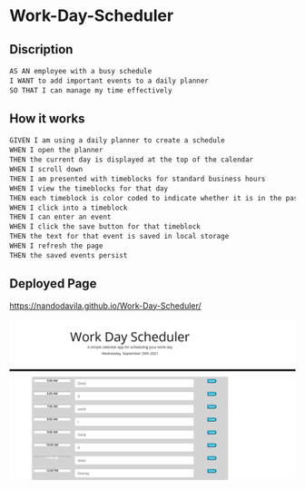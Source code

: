 # Work-Day-Scheduler

## Discription 

```md
AS AN employee with a busy schedule
I WANT to add important events to a daily planner
SO THAT I can manage my time effectively
```

## How it works

```md
GIVEN I am using a daily planner to create a schedule
WHEN I open the planner
THEN the current day is displayed at the top of the calendar
WHEN I scroll down
THEN I am presented with timeblocks for standard business hours
WHEN I view the timeblocks for that day
THEN each timeblock is color coded to indicate whether it is in the past, present, or future
WHEN I click into a timeblock
THEN I can enter an event
WHEN I click the save button for that timeblock
THEN the text for that event is saved in local storage
WHEN I refresh the page
THEN the saved events persist
```

## Deployed Page

https://nandodavila.github.io/Work-Day-Scheduler/


![screenshot](./assets/img/WorkDayScheduler.PNG)